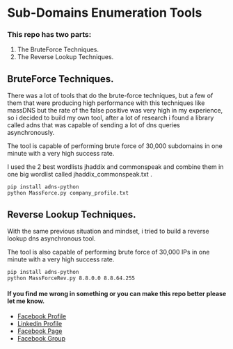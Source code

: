 # Sub-Domains Enumeration Tools

### This repo has two parts:
1. The BruteForce Techniques.
2. The Reverse Lookup Techniques.

## BruteForce Techniques.

There was a lot of tools that do the brute-force techniques, but a few of them that were producing high performance with this techniques like massDNS but the rate of the false positive was very high in my experience, so i decided to build my own tool, after a lot of research i found a library called adns that was capable of sending a lot of dns queries asynchronously.

The tool is capable of performing brute force of 30,000 subdomains in one minute with a very high success rate.

I used the 2 best wordlists jhaddix and commonspeak and combine them in one big wordlist called jhaddix_commonspeak.txt .

```
pip install adns-python
python MassForce.py company_profile.txt
```

## Reverse Lookup Techniques.

With the same previous situation and mindset, i tried to build a reverse lookup dns asynchronous tool.

The tool is also capable of performing brute force of 30,000 IPs in one minute with a very high success rate.

```
pip install adns-python
python MassForceRev.py 8.8.0.0 8.8.64.255
```

#### If you find me wrong in something or you can make this repo better please let me know.
- [Facebook Profile](https://facebook.com/HassanSaad00)
- [Linkedin Profile](https://www.linkedin.com/in/HassanSaad00)
- [Facebook Page](https://www.facebook.com/NineHackers)
- [Facebook Group](https://www.facebook.com/groups/NineHackers)
